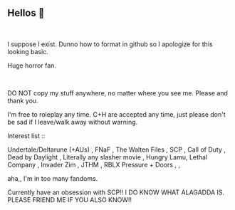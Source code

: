 ## Hellos 👋
‎ 

  I suppose I exist. Dunno how to format in github so I apologize for this looking basic.

  Huge horror fan.

‎ 
‎ 

  DO NOT copy my stuff anywhere, no matter where you see me. Please and thank you.

I'm free to roleplay any time. C+H are accepted any time, just please don't be sad if I leave/walk away without warning.


 

  
Interest list ::
 
Undertale/Deltarune (+AUs) , FNaF , The Walten Files , SCP , Call of Duty , Dead by Daylight , Literally any slasher movie , Hungry Lamu, Lethal Company , Invader Zim , JTHM , RBLX Pressure + Doors , ,
 
aha,, I'm in too many fandoms.

Currently have an obsession with SCP!! I DO KNOW WHAT ALAGADDA IS. PLEASE FRIEND ME IF YOU ALSO KNOW!!
